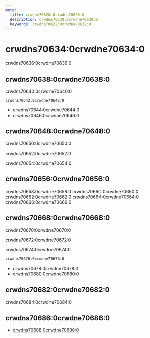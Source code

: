 ```yaml
---
meta:
  title: crwdns70628:0crwdne70628:0
  description: crwdns70630:0crwdne70630:0
  keywords: crwdns70632:0crwdne70632:0
---
```


# crwdns70634:0crwdne70634:0
crwdns70636:0crwdne70636:0

<entry-ad />

## crwdns70638:0crwdne70638:0
crwdns70640:0crwdne70640:0

`crwdns70642:0crwdne70642:0`
- crwdns70644:0crwdne70644:0
- crwdns70646:0crwdne70646:0


## crwdns70648:0crwdne70648:0
crwdns70650:0crwdne70650:0

  crwdns70652:0crwdne70652:0

  crwdns70654:0crwdne70654:0

## crwdns70656:0crwdne70656:0
crwdns70658:0crwdne70658:0
<alert type="success">crwdns70660:0crwdne70660:0</alert>
<alert type="info">crwdns70662:0crwdne70662:0</alert>
<alert type="warning">crwdns70664:0crwdne70664:0</alert>
<alert type="error">crwdns70666:0crwdne70666:0</alert>

## crwdns70668:0crwdne70668:0
crwdns70670:0crwdne70670:0

  crwdns70672:0crwdne70672:0

  crwdns70674:0crwdne70674:0

  `crwdns70676:0crwdne70676:0`
  - crwdns70678:0crwdne70678:0
  - crwdns70680:0crwdne70680:0

## crwdns70682:0crwdne70682:0
crwdns70684:0crwdne70684:0

## crwdns70686:0crwdne70686:0
  - [crwdns70688:0crwdne70688:0]()

<doc-footer />
